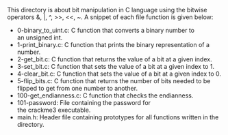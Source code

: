 This directory is about bit manipulation in C language using the bitwise operators &, |, ^, >>, <<, ~. 
A snippet of each file function is given below:

- 0-binary_to_uint.c: C function that converts a binary number to an unsigned int.
- 1-print_binary.c: C function that prints the binary representation of a number.
- 2-get_bit.c: C function that returns the value of a bit at a given index.
- 3-set_bit.c: C function that sets the value of a bit at a given index to 1.
- 4-clear_bit.c: C function that sets the value of a bit at a given index to 0.
- 5-flip_bits.c: C function that returns the number of bits needed to be flipped to get from one number to another.
- 100-get_endianness.c: C function that checks the endianness.
- 101-password: File containing the password for the crackme3 executable.
- main.h: Header file containing prototypes for all functions written in the directory.

